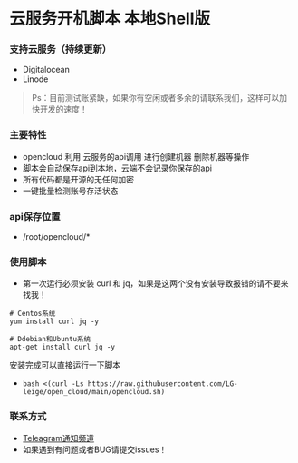# 云服务开机脚本 本地Shell版

### 支持云服务（持续更新）
- Digitalocean
- Linode
> Ps：目前测试账紧缺，如果你有空闲或者多余的请联系我们，这样可以加快开发的速度！

### 主要特性
- opencloud 利用 云服务的api调用 进行创建机器 删除机器等操作
- 脚本会自动保存api到本地，云端不会记录你保存的api
- 所有代码都是开源的无任何加密
- 一键批量检测账号存活状态

### api保存位置
- /root/opencloud/*

### 使用脚本

- 第一次运行必须安装 curl 和 jq，如果是这两个没有安装导致报错的请不要来找我！
```
# Centos系统
yum install curl jq -y
 
# Ddebian和Ubuntu系统
apt-get install curl jq -y
```

安装完成可以直接运行一下脚本
- ```bash <(curl -Ls https://raw.githubusercontent.com/LG-leige/open_cloud/main/opencloud.sh)```

### 联系方式
- [Teleagram通知频道](https://t.me/openccloud "@openccloud")
- 如果遇到有问题或者BUG请提交issues！
